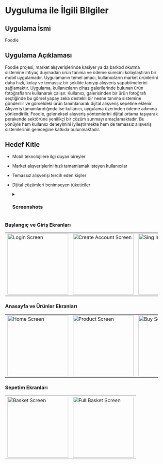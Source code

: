 # Uyguluma ile İlgili Bilgiler

## Uygulama İsmi
Foodie

## Uygulama Açıklaması
Foodie projesi, market alışverişlerinde kasiyer ya da barkod okutma sistemine ihtiyaç duymadan ürün tanıma ve ödeme sürecini kolaylaştıran bir mobil uygulamadır. Uygulamanın temel amacı, kullanıcıların market ürünlerini daha hızlı, kolay ve temassız bir şekilde tanıyıp alışveriş yapabilmelerini sağlamaktır. Uygulama, kullanıcıların cihaz galerilerinde bulunan ürün fotoğraflarını kullanarak çalışır.  Kullanıcı, galerisinden bir ürün fotoğrafı seçtiğinde bu görsel yapay zeka destekli bir nesne tanıma sistemine gönderilir ve görseldeki ürün tanımlanarak dijital alışveriş sepetine eklenir. Alışveriş tamamlandığında ise kullanıcı, uygulama üzerinden ödeme adımına yönlendirilir. Foodie, geleneksel alışveriş yöntemlerini dijital ortama taşıyarak perakende sektörüne yenilikçi bir çözüm sunmayı amaçlamaktadır. Bu yönüyle hem kullanıcı deneyimini iyileştirmekte hem de temassız alışveriş sistemlerinin geleceğine katkıda bulunmaktadır.

## Hedef Kitle
*  Mobil teknolojilere ilgi duyan bireyler
* Market alışverişlerini hızlı tamamlamak isteyen kullanıcılar
* Temassız alışverişi tercih eden kişiler
* Dijital çözümleri benimseyen tüketiciler


  <details>
  <summary><h3>Screenshots</h3></summary>

 ### Başlangıç ve Giriş Ekranları
  <table>
   <tr>
    <td><img src="https://github.com/Selinayceylann/Foodie/blob/2bb61ec2536ea1ac80e278a907b89592dbf34e6c/FoodieStoreApp/Screenshots/LoginScreen.png" alt="Login Screen" width="200"/></td>
    <td><img src="https://github.com/Selinayceylann/Foodie/blob/main/FoodieStoreApp/Screenshots/CreateAccountScreen.png" alt="Create Account Screen" width="200"/></td>
    <td><img src="https://github.com/Selinayceylann/Foodie/blob/main/FoodieStoreApp/Screenshots/SingInScreen.png" alt="Sing In Screen" width="200"/></td>
    <td><img src="https://github.com/Selinayceylann/Foodie/blob/main/FoodieStoreApp/Screenshots/PasswordScreen.png" alt="Password Screen" width="200"/></td>

  </tr>
</table>

### Anasayfa ve Ürünler Ekranları
<table>
  <tr>
    <td><img src="https://github.com/Selinayceylann/Foodie/blob/main/FoodieStoreApp/Screenshots/HomeScreen.png" alt="Home Screen" width="200"/></td>
    <td><img src="https://github.com/Selinayceylann/Foodie/blob/main/FoodieStoreApp/Screenshots/ProductScreen.png" alt="Product Screen" width="200"/></td>
    <td><img src="https://github.com/Selinayceylann/Foodie/blob/main/FoodieStoreApp/Screenshots/BuyScreen.png" alt="Buy Screen" width="200"/></td>
  </tr>
</table>

### Sepetim Ekranları
<table>
  <tr>
    <td><img src="https://github.com/Selinayceylann/Foodie/blob/main/FoodieStoreApp/Screenshots/BasketScreen.png" alt="Basket Screen" width="200"/></td>
    <td><img src="https://github.com/Selinayceylann/Foodie/blob/main/FoodieStoreApp/Screenshots/FullBasketScreen.png" alt="Full Basket Screen" width="200"/></td>
</table>


</details>
